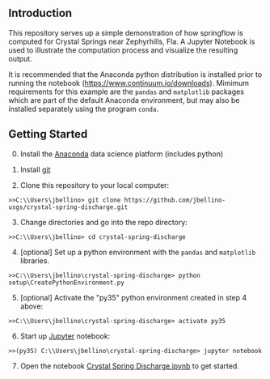 Introduction
-----------------------------------------------

 This repository serves up a simple demonstration of how springflow is
 computed for Crystal Springs near Zephyrhills, Fla. A Jupyter Notebook
 is used to illustrate the computation process and visualize the resulting
 output.

 It is recommended that the Anaconda python distribution is installed
 prior to running the notebook (https://www.continuum.io/downloads).
 Mimimum requirements for this example are the `pandas` and `matplotlib` packages
 which are part of the default Anaconda environment, but may also be installed
 separately using the program `conda`.

 Getting Started
-----------------------------------------------

 0. Install the <a href="https://www.continuum.io/downloads" target="_blank">Anaconda</a> data science platform (includes python)

 1. Install <a href="https://git-scm.com/downloads" target="_blank">git</a>

 2. Clone this repository to your local computer:

  `>>C:\\Users\jbellino> git clone https://github.com/jbellino-usgs/crystal-spring-discharge.git`

 3. Change directories and go into the repo directory:

  `>>C:\\Users\jbellino> cd crystal-spring-discharge`
  
 4. [optional] Set up a python environment with the `pandas` and `matplotlib` libraries.
  
  `>>C:\\Users\jbellino\crystal-spring-discharge> python setup\CreatePythonEnvironment.py`

 5. [optional] Activate the "py35" python environment created in step 4 above:

  `>>C:\\Users\jbellino\crystal-spring-discharge> activate py35`

 6. Start up <a href="http://jupyter.org/" target="_blank">Jupyter</a> notebook:

  `>>(py35) C:\\Users\jbellino\crystal-spring-discharge> jupyter notebook`

 7. Open the notebook <a href="https://github.com/jbellino-usgs/crystal-spring-discharge/blob/master/Crystal%20Spring%20Discharge.ipynb">Crystal Spring Discharge.ipynb</a> to get started.
 